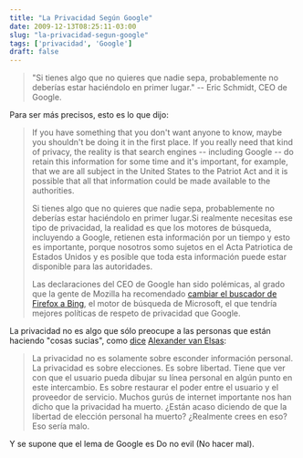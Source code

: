 ```yaml
---
title: "La Privacidad Según Google"
date: 2009-12-13T08:25:11-03:00
slug: "la-privacidad-segun-google"
tags: ['privacidad', 'Google']
draft: false
---
```

> "Si tienes algo que no quieres que nadie sepa, probablemente no
> deberías estar haciéndolo en primer lugar." \-- Eric Schmidt, CEO de
> Google.

Para ser más precisos, esto es lo que dijo:

> If you have something that you don't want anyone to know, maybe you
> shouldn't be doing it in the first place. If you really need that
> kind of privacy, the reality is that search engines \-- including
> Google \-- do retain this information for some time and it's
> important, for example, that we are all subject in the United States
> to the Patriot Act and it is possible that all that information could
> be made available to the authorities.
>
> Si tienes algo que no quieres que nadie sepa, probablemente no
> deberías estar haciéndolo en primer lugar.Si realmente necesitas ese
> tipo de privacidad, la realidad es que los motores de búsqueda,
> incluyendo a Google, retienen esta información por un tiempo y esto es
> importante, porque nosotros somo sujetos en el Acta Patriotica de
> Estados Unidos y es posible que toda esta información puede estar
> disponible para las autoridades.
>
> Las declaraciones del CEO de Google han sido polémicas, al grado que
> la gente de Mozilla ha recomendado 
> [cambiar el buscador de Firefox a Bing](http://weblogs.mozillazine.org/asa/archives/2009/12/if_you_have_nothing.html),
> el motor de búsqueda de Microsoft, el que tendría mejores políticas de
> respeto de privacidad que Google.


La privacidad no es algo que sólo preocupe a las personas que están
haciendo "cosas sucias", como
[dice](http://vanelsas.wordpress.com/2009/12/09/an-open-letter-to-eric-schmidt/)
[Alexander van Elsas](http://vanelsas.wordpress.com/2009/12/09/an-open-letter-to-eric-schmidt/):

> La privacidad no es solamente sobre esconder información personal. La
> privacidad es sobre elecciones. Es sobre libertad. Tiene que ver con
> que el usuario pueda dibujar su línea personal en algún punto en este
> intercambio. Es sobre restaurar el poder entre el usuario y el
> proveedor de servicio. Muchos gurús de internet importante nos han
> dicho que la privacidad ha muerto. ¿Están acaso diciendo de que la
> libertad de elección personal ha muerto? ¿Realmente crees en eso? Eso
> sería malo.

Y se supone que el lema de Google es Do no evil (No hacer mal).
